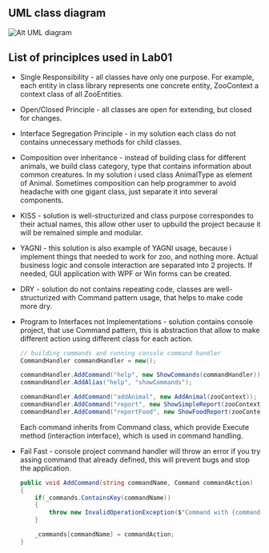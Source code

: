 ## UML class diagram

![Alt UML diagram](https://github.com/DmitryKalinovskyi/Software-Design/tree/main/Lab01/classdiagram.drawio.png) 

## List of principlces used in Lab01

- Single Responsibility - all classes have only one purpose.
For example, each entity in class library represents one concrete entity,
ZooContext a context class of all ZooEntities.

- Open/Closed Principle - all classes are open for extending, but closed for changes.

- Interface Segregation Principle - in my solution each class do not contains
unnecessary methods for child classes.

- Composition over inheritance - instead of building class for different animals, 
we build class category, type that contains information about common
creatures. In my solution i used class AnimalType as element of Animal.
Sometimes composition can help programmer to avoid headache with one gigant
class, just separate it into several components.

- KISS - solution is well-structurized and class purpose correspondes 
to their actual names, this allow other user to upbuild the project because
it will be remained simple and modular. 

- YAGNI - this solution is also example of YAGNI usage,
because i implement things that needed to work for zoo, and nothing more.
Actual business logic and console interaction are separated into 2 projects.
If needed, GUI application with WPF or Win forms can be created.

- DRY - solution do not contains repeating code, classes are well-structurized with Command pattern usage,
that helps to make code more dry.

- Program to Interfaces not Implementations - solution contains console project, that use Command pattern,
this is abstraction that allow to make different action using 
different class for each action.
	``` cs
	// building commands and running console command handler
	CommandHandler commandHandler = new();

	commandHandler.AddCommand("help", new ShowCommands(commandHandler));
	commandHandler.AddAlias("help", "showCommands");

	commandHandler.AddCommand("addAnimal", new AddAnimal(zooContext));
	commandHandler.AddCommand("report", new ShowSimpleReport(zooContext));
	commandHandler.AddCommand("reportFood", new ShowFoodReport(zooContext));
	```

	Each command inherits from Command class, which provide Execute method (interaction interface), which is used in command handling.


- Fail Fast - console project command handler will throw an error if you try assing command that already defined, this will prevent bugs and stop the application.

	``` cs
	public void AddCommand(string commandName, Command commandAction)
	{
		if(_commands.ContainsKey(commandName))
		{
			throw new InvalidOperationException($"Command with {commandName} name is created already.");
		}

		_commands[commandName] = commandAction;
	}
	```

